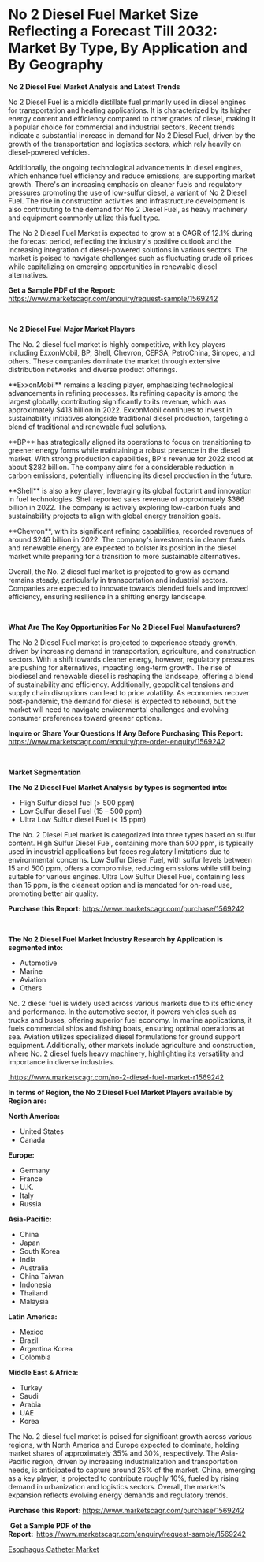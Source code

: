 <p><h1>No 2 Diesel Fuel Market Size Reflecting a Forecast Till 2032: Market By Type, By Application and By Geography</h1></p><p><strong>No 2 Diesel Fuel Market Analysis and Latest Trends</strong></p>
<p><p>No 2 Diesel Fuel is a middle distillate fuel primarily used in diesel engines for transportation and heating applications. It is characterized by its higher energy content and efficiency compared to other grades of diesel, making it a popular choice for commercial and industrial sectors. Recent trends indicate a substantial increase in demand for No 2 Diesel Fuel, driven by the growth of the transportation and logistics sectors, which rely heavily on diesel-powered vehicles.</p><p>Additionally, the ongoing technological advancements in diesel engines, which enhance fuel efficiency and reduce emissions, are supporting market growth. There's an increasing emphasis on cleaner fuels and regulatory pressures promoting the use of low-sulfur diesel, a variant of No 2 Diesel Fuel. The rise in construction activities and infrastructure development is also contributing to the demand for No 2 Diesel Fuel, as heavy machinery and equipment commonly utilize this fuel type.</p><p>The No 2 Diesel Fuel Market is expected to grow at a CAGR of 12.1% during the forecast period, reflecting the industry's positive outlook and the increasing integration of diesel-powered solutions in various sectors. The market is poised to navigate challenges such as fluctuating crude oil prices while capitalizing on emerging opportunities in renewable diesel alternatives.</p></p>
<p><strong>Get a Sample PDF of the Report:&nbsp;</strong> <a href="https://www.marketscagr.com/enquiry/request-sample/1569242?utm_campaign=3580&utm_medium=2&utm_source=Github&utm_content=ia&utm_term=25032025&utm_id=no-2-diesel-fuel">https://www.marketscagr.com/enquiry/request-sample/1569242</a></p>
<p>&nbsp;</p>
<p><strong>No 2 Diesel Fuel Major Market Players</strong></p>
<p><p>The No. 2 diesel fuel market is highly competitive, with key players including ExxonMobil, BP, Shell, Chevron, CEPSA, PetroChina, Sinopec, and others. These companies dominate the market through extensive distribution networks and diverse product offerings.</p><p>**ExxonMobil** remains a leading player, emphasizing technological advancements in refining processes. Its refining capacity is among the largest globally, contributing significantly to its revenue, which was approximately $413 billion in 2022. ExxonMobil continues to invest in sustainability initiatives alongside traditional diesel production, targeting a blend of traditional and renewable fuel solutions.</p><p>**BP** has strategically aligned its operations to focus on transitioning to greener energy forms while maintaining a robust presence in the diesel market. With strong production capabilities, BP's revenue for 2022 stood at about $282 billion. The company aims for a considerable reduction in carbon emissions, potentially influencing its diesel production in the future.</p><p>**Shell** is also a key player, leveraging its global footprint and innovation in fuel technologies. Shell reported sales revenue of approximately $386 billion in 2022. The company is actively exploring low-carbon fuels and sustainability projects to align with global energy transition goals.</p><p>**Chevron**, with its significant refining capabilities, recorded revenues of around $246 billion in 2022. The company's investments in cleaner fuels and renewable energy are expected to bolster its position in the diesel market while preparing for a transition to more sustainable alternatives.</p><p>Overall, the No. 2 diesel fuel market is projected to grow as demand remains steady, particularly in transportation and industrial sectors. Companies are expected to innovate towards blended fuels and improved efficiency, ensuring resilience in a shifting energy landscape.</p></p>
<p>&nbsp;</p>
<p><strong>What Are The Key Opportunities For No 2 Diesel Fuel Manufacturers?</strong></p>
<p><p>The No 2 Diesel Fuel market is projected to experience steady growth, driven by increasing demand in transportation, agriculture, and construction sectors. With a shift towards cleaner energy, however, regulatory pressures are pushing for alternatives, impacting long-term growth. The rise of biodiesel and renewable diesel is reshaping the landscape, offering a blend of sustainability and efficiency. Additionally, geopolitical tensions and supply chain disruptions can lead to price volatility. As economies recover post-pandemic, the demand for diesel is expected to rebound, but the market will need to navigate environmental challenges and evolving consumer preferences toward greener options.</p></p>
<p><strong>Inquire or Share Your Questions If Any Before Purchasing This Report:</strong> <a href="https://www.marketscagr.com/enquiry/pre-order-enquiry/1569242?utm_campaign=3580&utm_medium=2&utm_source=Github&utm_content=ia&utm_term=25032025&utm_id=no-2-diesel-fuel">https://www.marketscagr.com/enquiry/pre-order-enquiry/1569242</a></p>
<p>&nbsp;</p>
<p><strong>Market Segmentation</strong></p>
<p><strong>The No 2 Diesel Fuel Market Analysis by types is segmented into:</strong></p>
<p><ul><li>High Sulfur diesel fuel (> 500 ppm)</li><li>Low Sulfur diesel Fuel (15 – 500 ppm)</li><li>Ultra Low Sulfur diesel Fuel (< 15 ppm)</li></ul></p>
<p><p>The No. 2 Diesel Fuel market is categorized into three types based on sulfur content. High Sulfur Diesel Fuel, containing more than 500 ppm, is typically used in industrial applications but faces regulatory limitations due to environmental concerns. Low Sulfur Diesel Fuel, with sulfur levels between 15 and 500 ppm, offers a compromise, reducing emissions while still being suitable for various engines. Ultra Low Sulfur Diesel Fuel, containing less than 15 ppm, is the cleanest option and is mandated for on-road use, promoting better air quality.</p></p>
<p><strong>Purchase this Report:&nbsp;</strong><a href="https://www.marketscagr.com/purchase/1569242?utm_campaign=3580&utm_medium=2&utm_source=Github&utm_content=ia&utm_term=25032025&utm_id=no-2-diesel-fuel">https://www.marketscagr.com/purchase/1569242</a></p>
<p>&nbsp;</p>
<p><strong>The No 2 Diesel Fuel Market Industry Research by Application is segmented into:</strong></p>
<p><ul><li>Automotive</li><li>Marine</li><li>Aviation</li><li>Others</li></ul></p>
<p><p>No. 2 diesel fuel is widely used across various markets due to its efficiency and performance. In the automotive sector, it powers vehicles such as trucks and buses, offering superior fuel economy. In marine applications, it fuels commercial ships and fishing boats, ensuring optimal operations at sea. Aviation utilizes specialized diesel formulations for ground support equipment. Additionally, other markets include agriculture and construction, where No. 2 diesel fuels heavy machinery, highlighting its versatility and importance in diverse industries.</p></p>
<p><a href="https://www.marketscagr.com/no-2-diesel-fuel-market-r1569242?utm_campaign=3580&utm_medium=2&utm_source=Github&utm_content=ia&utm_term=25032025&utm_id=no-2-diesel-fuel">&nbsp;https://www.marketscagr.com/no-2-diesel-fuel-market-r1569242</a></p>
<p><strong>In terms of Region, the No 2 Diesel Fuel Market Players available by Region are:</strong></p>
<p>
    <p> <strong> North America: </strong>
        <ul>
            <li>United States</li>
            <li>Canada</li>
        </ul>
        </p> 
    <p> <strong> Europe: </strong>
        <ul>
            <li>Germany</li>
            <li>France</li>
            <li>U.K.</li>
            <li>Italy</li>
            <li>Russia</li>
        </ul>
        </p> 
    <p> <strong> Asia-Pacific: </strong>
        <ul>
            <li>China</li>
            <li>Japan</li>
            <li>South Korea</li>
            <li>India</li>
            <li>Australia</li>
            <li>China Taiwan</li>
            <li>Indonesia</li>
            <li>Thailand</li>
            <li>Malaysia</li>
        </ul>
        </p> 
    <p> <strong> Latin America: </strong>
        <ul>
            <li>Mexico</li>
            <li>Brazil</li>
            <li>Argentina Korea</li>
            <li>Colombia</li>
        </ul>
        </p> 
    <p> <strong> Middle East & Africa: </strong>
        <ul>
            <li>Turkey</li>
            <li>Saudi</li>
            <li>Arabia</li>
            <li>UAE</li>
            <li>Korea</li>
        </ul>
    </p>
    </p>
<p><p>The No. 2 diesel fuel market is poised for significant growth across various regions, with North America and Europe expected to dominate, holding market shares of approximately 35% and 30%, respectively. The Asia-Pacific region, driven by increasing industrialization and transportation needs, is anticipated to capture around 25% of the market. China, emerging as a key player, is projected to contribute roughly 10%, fueled by rising demand in urbanization and logistics sectors. Overall, the market's expansion reflects evolving energy demands and regulatory trends.</p></p>
<p><strong>Purchase this Report: </strong><a href="https://www.marketscagr.com/purchase/1569242?utm_campaign=3580&utm_medium=2&utm_source=Github&utm_content=ia&utm_term=25032025&utm_id=no-2-diesel-fuel">https://www.marketscagr.com/purchase/1569242</a></p>
<p>&nbsp;<strong>Get a Sample PDF of the Report:&nbsp;&nbsp;</strong><a href="https://www.marketscagr.com/enquiry/request-sample/1569242?utm_campaign=3580&utm_medium=2&utm_source=Github&utm_content=ia&utm_term=25032025&utm_id=no-2-diesel-fuel">https://www.marketscagr.com/enquiry/request-sample/1569242</a></p>
<p><strong></strong></p>
<p><p><a href="https://github.com/maaniwilka9y/Market-Research-Report-List-1/blob/main/esophagus-catheter-market.md?utm_campaign=3580&utm_medium=2&utm_source=Github&utm_content=ia&utm_term=25032025&utm_id=no-2-diesel-fuel">Esophagus Catheter Market</a></p></p>